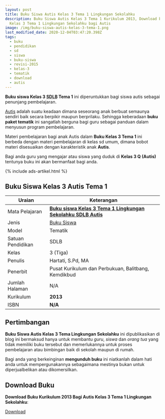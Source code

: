 ```yaml
---
layout: post
title: Buku Siswa Autis Kelas 3 Tema 1 Lingkungan Sekolahku
description: Buku Siswa Autis Kelas 3 Tema 1 Kurikulum 2013, Download buku
  Kelas 3 Tema 1 Lingkungan Sekolahku bagi Autis
image: /img/buku-siswa-autis-kelas-3-tema-1.png
last_modified_date: 2020-12-04T03:47:20.398Z
tags:
  - buku
  - pendidikan
  - sd
  - siswa
  - buku-siswa
  - revisi-2015
  - kelas-3
  - tematik
  - download
  - autis
---
```


**Buku siswa Kelas 3 <abbr title="Sekolah Dasar Luar Biasa">SDLB</abbr> Tema 1** ini diperuntukkan bagi siswa autis sebagai penunjang pembelajaran.

[Autis](/teori/apa-itu-autisme) adalah suatu keadaan dimana seseorang anak berbuat semaunya sendiri baik secara berpikir maupun berprilaku. Sehingga keberadaan **buku paket tematik** ini sangatlah berguna bagi guru sebagai panduan dalam menyusun program pembelajaran.

Materi pembelajaran bagi anak Autis dalam **Buku Kelas 3 Tema 1** ini berbeda dengan materi pembelajaran di kelas sd umum, dimana bobot materi disesuaikan dengan karakteristik anak **Autis**.

Bagi anda guru yang mengajar atau siswa yang duduk di **Kelas 3 Q (Autis)** tentunya buku ini akan bermanfaat bagi anda.

{% include ads-artikel.html %}

## Buku Siswa Kelas 3 Autis Tema 1 

|Uraian|Keterangan|
| --- | --- |
|Mata Pelajaran|<a href="/bse/buku-siswa-autis-kelas-3-tema-1" title="Buku siswa Kelas 3 Tema 1 Lingkungan Sekolahku SDLB Autis"><strong>Buku siswa Kelas 3 Tema 1 Lingkungan Sekolahku SDLB Autis</strong></a>|
|Jenis|<a href="/bse" title="Buku Siswa" target="_blank">Buku Siswa</a>|
|Model|Tematik|
|Satuan Pendidikan|SDLB|
|Kelas|3 (Tiga)|
|Penulis|Hartati, S.Pd, MA|
|Penerbit|Pusat Kurikulum dan Perbukuan, Balitbang, Kemdikbud|
|Jumlah Halaman|N/A|
|Kurikulum|<strong>2013</strong>|
|ISBN|<strong>N/A</strong>|

## Pertimbangan
**Buku Siswa Autis Kelas 3 Tema Lingkungan Sekolahku** ini dipublikasikan di blog ini bermaksud hanya untuk membantu _guru_, _siswa_ dan _orang tua_ yang tidak memiliki buku tersebut dan memerlukannya untuk proses pembelajaran atau bimbingan baik di sekolah maupun di rumah.

Bagi anda yang berkeinginan <b>mengunduh buku</b> ini niatkanlah dalam hati anda untuk mempergunakannya sebagaimana mestinya bukan untuk diperjualbelikan atau dikomersilkan.
  
## Download Buku
**Download Buku Kurikulum 2013 Bagi Autis Kelas 3 Tema 1 Lingkungan Sekolahku**:
<p class="center"><a class="button download" href="https://docs.google.com/uc?export=download&id=1AXoxI-1_-PdoeeTttfiIbIsYA09FiT-K" rel="nofollow" target="_blank" title="Download Buku Siswa Autis Kelas 3 Tema Lingkungan Sekolahku">Download</a></p>
